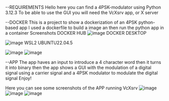 --REQUIREMENTS
Hello here you can find a 4PSK-modulator using Python 3.12.3
To be able to use the GUI you will need the VcXsrv app, or X server

--DOCKER
This is a project to show a dockerization of an 4PSK python-based app
I used a dockerfile to build a image an then run the python app in a container
Screenshots
DOCKER HUB
![image](https://github.com/user-attachments/assets/f84107b2-bf7b-4be6-80e6-02b63132b761)
DOCKER DESKTOP

![image](https://github.com/user-attachments/assets/17fc5acf-5741-4b36-8067-2baf3e31ad61)
WSL2 UBUNTU22.04.5

![image](https://github.com/user-attachments/assets/f2f30ac4-9d89-4506-87dc-8027fd37b3cf)
![image](https://github.com/user-attachments/assets/448373ca-fe35-4fa6-8de0-1400daa8deb7)

--APP
The app haves an input to introduce a 4 character word
then it turns it into binary
then the app shows a GUI with the modulation of a digital signal using a carrier signal and a 4PSK modulator to modulate the digital signal
Enjoy!

Here you can see some screenshots of the APP running
VcXsrv
![image](https://github.com/user-attachments/assets/ade4ccb0-3f61-4f4e-9862-654f22652817)
![image](https://github.com/user-attachments/assets/2daead46-69d7-4cc4-bbbf-98b31d02695b)
![image](https://github.com/user-attachments/assets/2ec6320f-a5f1-41ba-bfb7-4ad64e76f242)



